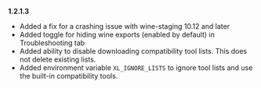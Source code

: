 **1.2.1.3**
- Added a fix for a crashing issue with wine-staging 10.12 and later
- Added toggle for hiding wine exports (enabled by default) in Troubleshooting tab
- Added ability to disable downloading compatibility tool lists. This does not delete existing lists.
- Added environment variable `XL_IGNORE_LISTS` to ignore tool lists and use the built-in compatibility tools.